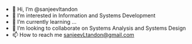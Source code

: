 - 👋 Hi, I’m @sanjeevltandon
- 👀 I’m interested in Information and Systems Development
- 🌱 I’m currently learning ...
- 💞️ I’m looking to collaborate on Systems Analysis and Systems Design
- 📫 How to reach me sanjeevLtandon@gmail.com

<!---
sanjeevltandon/sanjeevltandon is a ✨ special ✨ repository because its `README.md` (this file) appears on your GitHub profile.
You can click the Preview link to take a look at your changes.
--->
